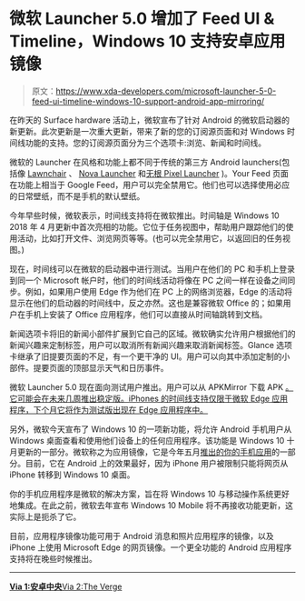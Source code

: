 # 微软 Launcher 5.0 增加了 Feed UI & Timeline，Windows 10 支持安卓应用镜像

> 原文：<https://www.xda-developers.com/microsoft-launcher-5-0-feed-ui-timeline-windows-10-support-android-app-mirroring/>

在昨天的 Surface hardware 活动上，微软宣布了针对 Android 的微软启动器的新更新。此次更新是一次重大更新，带来了新的您的订阅源页面和对 Windows 时间线功能的支持。您的订阅源页面分为三个选项卡:浏览、新闻和时间线。

微软的 Launcher 在风格和功能上都不同于传统的第三方 Android launchers(包括像 [Lawnchair](https://www.xda-developers.com/lawnchair-android-pie-recent-apps-integration-root/) 、 [Nova Launcher](https://www.xda-developers.com/nova-launcher-6-0-beta-new-features/) 和[无根 Pixel Launcher](https://www.xda-developers.com/rootless-pixel-launcher-google-play-store-pixel-bridge/) )。Your Feed 页面在功能上相当于 Google Feed，用户可以完全禁用它。他们也可以选择使用必应的日常壁纸，而不是手机的默认壁纸。

今年早些时候，微软表示，时间线支持将在微软推出。时间轴是 Windows 10 2018 年 4 月更新中首次亮相的功能。它位于任务视图中，帮助用户跟踪他们的使用活动，比如打开文件、浏览网页等等。(也可以完全禁用它，以返回旧的任务视图。)

现在，时间线可以在微软的启动器中进行测试。当用户在他们的 PC 和手机上登录到同一个 Microsoft 帐户时，他们的时间线活动将像在 PC 之间一样在设备之间同步。例如，如果用户使用 Edge 作为他们在 PC 上的网络浏览器，Edge 的活动将显示在他们的启动器的时间线中，反之亦然。这也是兼容微软 Office 的；如果用户在手机上安装了 Office 应用程序，他们可以直接从时间轴跳转到文档。

新闻选项卡将旧的新闻小部件扩展到它自己的区域。微软确实允许用户根据他们的新闻兴趣来定制标签，用户可以取消所有新闻兴趣来取消新闻标签。Glance 选项卡继承了旧提要页面的不足，有一个更干净的 UI。用户可以向其中添加定制的小部件。提要页面的顶部显示天气和日历事件。

微软 Launcher 5.0 现在面向测试用户推出。用户可以从 APKMirror 下载 APK [。它可能会在未来几周推出稳定版。iPhones 的时间线支持仅限于微软 Edge 应用程序，下个月它将作为测试版出现在 Edge 应用程序中。](https://www.apkmirror.com/apk/microsoft-corporation/microsoft-launcher/microsoft-launcher-5-0-0-46109-release/)

另外，微软今天宣布了 Windows 10 的一项新功能，将允许 Android 手机用户从 Windows 桌面查看和使用他们设备上的任何应用程序。该功能是 Windows 10 十月更新的一部分。微软称之为应用镜像，它是今年五月[推出的](https://www.xda-developers.com/microsoft-your-phone-android-windows-10/)[你的手机应用](https://www.xda-developers.com/your-phone-app-sms-sync-windows-10-insiders/)的一部分。目前，它在 Android 上的效果最好，因为 iPhone 用户被限制只能将网页从 iPhone 转移到 Windows 10 桌面。

你的手机应用程序是微软的解决方案，旨在将 Windows 10 与移动操作系统更好地集成。在此之前，微软去年宣布 Windows 10 Mobile 将不再接收功能更新，这实际上是扼杀了它。

目前，应用程序镜像功能可用于 Android 消息和照片应用程序的镜像，以及 iPhone 上使用 Microsoft Edge 的网页镜像。一个更全功能的 Android 应用程序支持将在晚些时候推出。

* * *

[**Via 1:安卓中央**](https://www.androidcentral.com/microsoft-launcher-50-android-brings-new-feed-ui-timeline-support-and-more)[Via 2:The Verge](https://www.theverge.com/2018/10/2/17929908/microsoft-app-mirroring-android-windows-10-desktop)